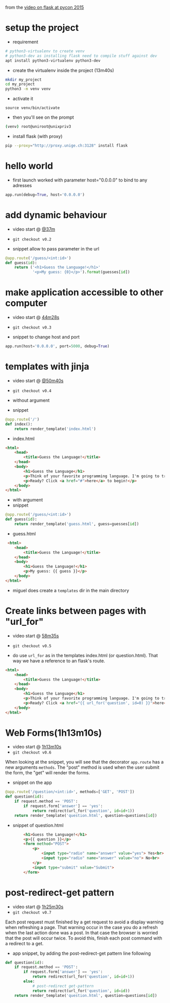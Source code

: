 from the [video on flask at pycon 2015](https://www.youtube.com/watch?v=DIcpEg77gdE)


# setup the project
* requirement
```bash
# python3-virtualenv to create venv
# python3-dev as installing flask need to compile stuff against dev
apt install python3-virtualenv python3-dev
```
* create the virtualenv inside the project (13m40s)
```bash
mkdir my_project
cd my_project
python3 -m venv venv
```
* activate it
```
source venv/bin/activate
```
 * then you'll see on the prompt
 ```bash
 (venv) root@uniroot@unixpriv3
 ```
* install flask (with proxy)
 ```bash
 pip --proxy="http://proxy.unige.ch:3128" install flask
 ```

# hello world
* first launch worked with parameter host="0.0.0.0" to bind to any adresses
```python
app.run(debug=True, host='0.0.0.0')
```

# add dynamic behaviour
* video start @ [@37m](https://www.youtube.com/watch?v=DIcpEg77gdE#t=37m)
* ```git checkout v0.2```

* snippet allow to pass parameter in the url
```python
@app.route('/guess/<int:id>')
def guess(id):
    return ('<h1>Guess the Language!</h1>'
            '<p>My guess: {0}</p>').format(guesses[id])
```

# make application accessible to other computer
* video start @ [44m28s](https://www.youtube.com/watch?v=DIcpEg77gdE#t=44m28s)
* ```git checkout v0.3```

* snippet to change host and port
```python
app.run(host='0.0.0.0', port=5000, debug=True)
```

# templates with jinja
* video start @ [@50m40s](https://www.youtube.com/watch?v=DIcpEg77gdE#t=50m40s)
* ```git checkout v0.4```

* without argument
 * snippet
```python
@app.route('/')
def index():
    return render_template('index.html')
```

 * index.html
```html
<html>
    <head>
        <title>Guess the Language!</title>
    </head>
    <body>
        <h1>Guess the Language</h1>
        <p>Think of your favorite programming language. I'm going to try to guess it!</p>
        <p>Ready? Click <a href="#">here</a> to begin!</p>
    </body>
</html>
```

* with argument
 * snippet
```python
@app.route('/guess/<int:id>')
def guess(id):
    return render_template('guess.html', guess=guesses[id])
```
 * guess.html
```html
 <html>
    <head>
        <title>Guess the Language!</title>
    </head>
    <body>
        <h1>Guess the Language!</h1>
        <p>My guess: {{ guess }}</p>
    </body>
</html>
```

* miguel does create a ```templates``` dir in the main directory

# Create links between pages with "url_for"
* video start @ [58m35s](https://www.youtube.com/watch?v=DIcpEg77gdE#t=58m35s)
* ```git checkout v0.5```

* do use ```url_for``` as in the templates index.html (or question.html). That way
we have a reference to an flask's route.
```html
<html>
    <head>
        <title>Guess the Language!</title>
    </head>
    <body>
        <h1>Guess the Language</h1>
        <p>Think of your favorite programming language. I'm going to try to guess it!</p>
        <p>Ready? Click <a href="{{ url_for('question', id=0) }}">here</a> to begin!</p>
    </body>
</html>
```

# Web Forms(1h13m10s)
* video start @ [1h13m10s](https://www.youtube.com/watch?v=DIcpEg77gdE#t=1h13m10s)
* ```git checkout v0.6```

When looking at the snippet, you will see that the decorator ```app.route``` has
a new arguments ```methods```. The "post" method is used when the user submit the
form, the "get" will render the forms.
* snippet on the app
```python
@app.route('/question/<int:id>', methods=['GET', 'POST'])
def question(id):
    if request.method == 'POST':
        if request.form['answer'] == 'yes':
            return redirect(url_for('question', id=id+1))
    return render_template('question.html', question=questions[id])
```
* snippet of question.html
```html
        <h1>Guess the Language!</h1>
        <p>{{ question }}</p>
        <form method="POST">
            <p>
                <input type="radio" name="answer" value="yes"> Yes<br>
                <input type="radio" name="answer" value="no"> No<br>
            </p>
            <input type="submit" value="Submit">
        </form>
```

# post-redirect-get pattern
* video start @ [1h25m30s](https://www.youtube.com/watch?v=DIcpEg77gdE#t=1h25m30s)
* ```git checkout v0.7```

Each post request must finished by a get request to avoid a display warning when
refreshing a page. That warning occur in the case you do a refresh when the last
action done was a post. In that case the browser is worried that the post will occur
twice. To avoid this, finish each post command with a redirect to a get.

* app snippet, by adding the post-redirect-get pattern line following
```python
def question(id):
    if request.method == 'POST':
        if request.form['answer'] == 'yes':
            return redirect(url_for('question', id=id+1))
        else:
            # post-redirect get-pattern
            return redirect(url_for('question', id=id))
    return render_template('question.html', question=questions[id])
```
